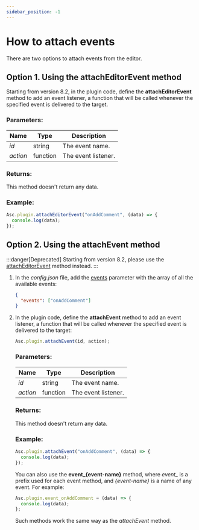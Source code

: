 ```yaml
---
sidebar_position: -1
---
```


# How to attach events

There are two options to attach events from the editor.

## Option 1. Using the attachEditorEvent method

Starting from version 8.2, in the plugin code, define the **attachEditorEvent** method to add an event listener, a function that will be called whenever the specified event is delivered to the target.

### Parameters:

| Name     | Type     | Description         |
| -------- | -------- | ------------------- |
| *id*     | string   | The event name.     |
| *action* | function | The event listener. |

### Returns:

This method doesn't return any data.

### Example:

``` ts
Asc.plugin.attachEditorEvent("onAddComment", (data) => {
  console.log(data);
});
```

## Option 2. Using the attachEvent method

:::danger[Deprecated]
Starting from version 8.2, please use the [attachEditorEvent](#option-1-using-the-attacheditorevent-method) method instead.
:::

1. In the *config.json* file, add the [events](../../structure/manifest/manifest.md#variationsevents) parameter with the array of all the available events:

   ``` json
   {
     "events": ["onAddComment"]
   }
   ```

2. In the plugin code, define the **attachEvent** method to add an event listener, a function that will be called whenever the specified event is delivered to the target:

   ``` ts
   Asc.plugin.attachEvent(id, action);
   ```

   ### Parameters:

   | Name     | Type     | Description         |
   | -------- | -------- | ------------------- |
   | *id*     | string   | The event name.     |
   | *action* | function | The event listener. |

   ### Returns:

   This method doesn't return any data.

   ### Example:

   ``` ts
   Asc.plugin.attachEvent("onAddComment", (data) => {
     console.log(data);
   });
   ```

   You can also use the **event_\{event-name\}** method, where *event_* is a prefix used for each event method, and *\{event-name\}* is a name of any event. For example:

   ``` ts
   Asc.plugin.event_onAddComment = (data) => {
     console.log(data);
   };
   ```

   Such methods work the same way as the *attachEvent* method.
